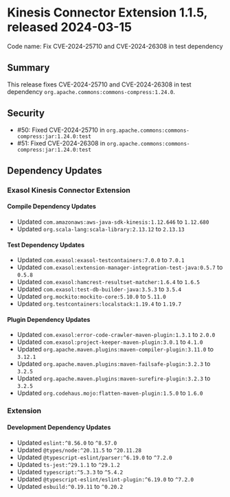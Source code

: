 # Kinesis Connector Extension 1.1.5, released 2024-03-15

Code name: Fix CVE-2024-25710 and CVE-2024-26308 in test dependency

## Summary

This release fixes CVE-2024-25710 and CVE-2024-26308 in test dependency `org.apache.commons:commons-compress:1.24.0`.

## Security

* #50: Fixed CVE-2024-25710 in `org.apache.commons:commons-compress:jar:1.24.0:test`
* #51: Fixed CVE-2024-26308 in `org.apache.commons:commons-compress:jar:1.24.0:test`

## Dependency Updates

### Exasol Kinesis Connector Extension

#### Compile Dependency Updates

* Updated `com.amazonaws:aws-java-sdk-kinesis:1.12.646` to `1.12.680`
* Updated `org.scala-lang:scala-library:2.13.12` to `2.13.13`

#### Test Dependency Updates

* Updated `com.exasol:exasol-testcontainers:7.0.0` to `7.0.1`
* Updated `com.exasol:extension-manager-integration-test-java:0.5.7` to `0.5.8`
* Updated `com.exasol:hamcrest-resultset-matcher:1.6.4` to `1.6.5`
* Updated `com.exasol:test-db-builder-java:3.5.3` to `3.5.4`
* Updated `org.mockito:mockito-core:5.10.0` to `5.11.0`
* Updated `org.testcontainers:localstack:1.19.4` to `1.19.7`

#### Plugin Dependency Updates

* Updated `com.exasol:error-code-crawler-maven-plugin:1.3.1` to `2.0.0`
* Updated `com.exasol:project-keeper-maven-plugin:3.0.1` to `4.1.0`
* Updated `org.apache.maven.plugins:maven-compiler-plugin:3.11.0` to `3.12.1`
* Updated `org.apache.maven.plugins:maven-failsafe-plugin:3.2.3` to `3.2.5`
* Updated `org.apache.maven.plugins:maven-surefire-plugin:3.2.3` to `3.2.5`
* Updated `org.codehaus.mojo:flatten-maven-plugin:1.5.0` to `1.6.0`

### Extension

#### Development Dependency Updates

* Updated `eslint:^8.56.0` to `^8.57.0`
* Updated `@types/node:^20.11.5` to `^20.11.28`
* Updated `@typescript-eslint/parser:^6.19.0` to `^7.2.0`
* Updated `ts-jest:^29.1.1` to `^29.1.2`
* Updated `typescript:^5.3.3` to `^5.4.2`
* Updated `@typescript-eslint/eslint-plugin:^6.19.0` to `^7.2.0`
* Updated `esbuild:^0.19.11` to `^0.20.2`
